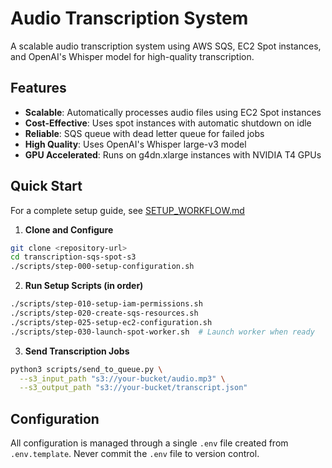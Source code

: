 # Audio Transcription System

A scalable audio transcription system using AWS SQS, EC2 Spot instances, and OpenAI's Whisper model for high-quality transcription.

## Features

- **Scalable**: Automatically processes audio files using EC2 Spot instances
- **Cost-Effective**: Uses spot instances with automatic shutdown on idle
- **Reliable**: SQS queue with dead letter queue for failed jobs
- **High Quality**: Uses OpenAI's Whisper large-v3 model
- **GPU Accelerated**: Runs on g4dn.xlarge instances with NVIDIA T4 GPUs

## Quick Start

For a complete setup guide, see [SETUP_WORKFLOW.md](SETUP_WORKFLOW.md)

1. **Clone and Configure**
```bash
git clone <repository-url>
cd transcription-sqs-spot-s3
./scripts/step-000-setup-configuration.sh
```

2. **Run Setup Scripts (in order)**
```bash
./scripts/step-010-setup-iam-permissions.sh
./scripts/step-020-create-sqs-resources.sh
./scripts/step-025-setup-ec2-configuration.sh
./scripts/step-030-launch-spot-worker.sh  # Launch worker when ready
```

3. **Send Transcription Jobs**
```bash
python3 scripts/send_to_queue.py \
  --s3_input_path "s3://your-bucket/audio.mp3" \
  --s3_output_path "s3://your-bucket/transcript.json"
```

## Configuration

All configuration is managed through a single `.env` file created from `.env.template`.
Never commit the `.env` file to version control.


